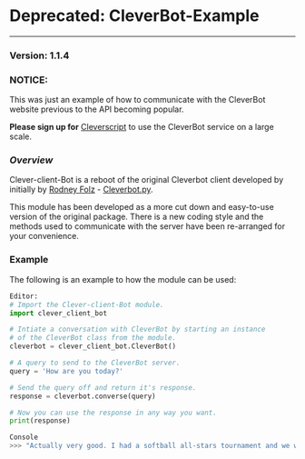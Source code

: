 # Deprecated: CleverBot-Example

---

### Version: 1.1.4

### NOTICE:

This was just an example of how to communicate with the CleverBot website previous to the API becoming popular.

**Please sign up for** [Cleverscript](http://www.cleverscript.com/) to use the CleverBot service on a large scale.

### *Overview*
Clever-client-Bot is a reboot of the original Cleverbot client developed by initially by [Rodney Folz](https://github.com/folz/) - [Cleverbot.py](http://github.com/folz/cleverbot.py).

This module has been developed as a more cut down and easy-to-use version of the original package. There is a new coding style and the methods used to communicate with the server have been re-arranged for your convenience.

### Example

The following is an example to how the module can be used:
```python
Editor:
# Import the Clever-client-Bot module.
import clever_client_bot

# Intiate a conversation with CleverBot by starting an instance
# of the CleverBot class from the module.
cleverbot = clever_client_bot.CleverBot()

# A query to send to the CleverBot server.
query = 'How are you today?'

# Send the query off and return it's response.
response = cleverbot.converse(query)

# Now you can use the response in any way you want.
print(response)

Console
>>> "Actually very good. I had a softball all-stars tournament and we won. I am so happy. We had pizza after the game by the way."  
```
